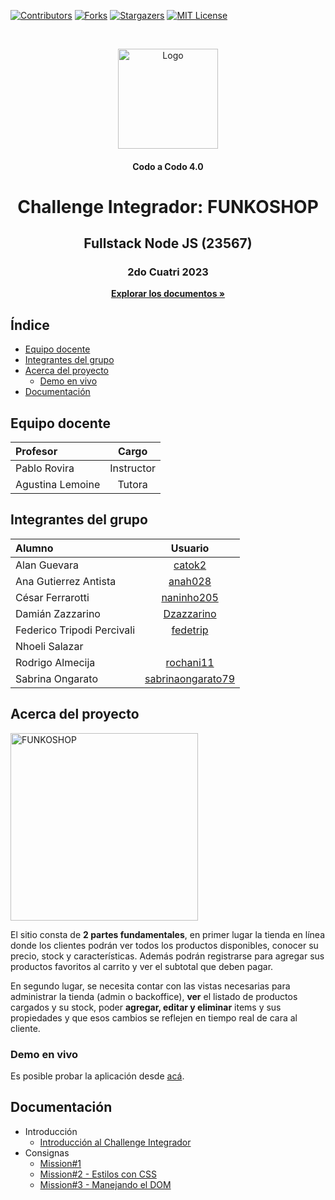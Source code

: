 [![Contributors][contributors-shield]][contributors-url]
[![Forks][forks-shield]][forks-url]
[![Stargazers][stars-shield]][stars-url]
[![MIT License][license-shield]][license-url]
<!-- PROJECT LOGO -->
<br />
<p align="center">
  <a href="https://github.com/CaC-Node2023/challenge_equipo2"><img src="https://avatars.githubusercontent.com/u/143467476" alt="Logo" width="160" height="160"></a>
  <h4 align="center">Codo a Codo 4.0</h4>
  <h1 align="center">Challenge Integrador: FUNKOSHOP</h1>
  <h2 align="center">Fullstack Node JS (23567)</h2>
  <h3 align="center">2do Cuatri 2023</h3>
  <p align="center"><a href="https://github.com/CaC-Node2023/challenge_equipo2"><strong>Explorar los documentos »</strong></a>
</p>



<!-- INDICE -->
## Índice
* [Equipo docente](#equipo-docente)
* [Integrantes del grupo](#integrantes-del-grupo)
* [Acerca del proyecto](#acerca-del-proyecto)
    * [Demo en vivo](#demo-en-vivo)
* [Documentación](#documentacion)



<!-- DOCENTES -->
## Equipo docente
| Profesor         |   Cargo    |
|:-----------------|:----------:|
| Pablo Rovira     | Instructor |
| Agustina Lemoine |   Tutora   |



<!-- INTEGRANTES -->
## Integrantes del grupo
| Alumno                      |                          Usuario                           |
|:----------------------------|:----------------------------------------------------------:|
| Alan Guevara                |            [catok2](https://github.com/catok2)             |
| Ana Gutierrez Antista       |           [anah028](https://github.com/anah028)            |
| César Ferrarotti            |        [naninho205](https://github.com/naninho205)         |
| Damián Zazzarino            |        [Dzazzarino](hhttps://github.com/Dzazzarino)        |
| Federico Tripodi Percivali  |          [fedetrip](https://github.com/fedetrip)           |
| Nhoeli Salazar              |                            []()                            |
| Rodrigo Almecija            |         [rochani11](https://github.com/rochani11)          |
| Sabrina Ongarato            | [sabrinaongarato79](https://github.com/sabrinaongarato79)  |



<!-- ACERCA DEL PROYECTO -->
## Acerca del proyecto

<!--[![FUNKOSHOP][product-screenshot]]-->
<img src="img/funkos-banner.webp" alt="FUNKOSHOP" height="300"> 

El sitio consta de **2 partes fundamentales**, en primer lugar la tienda en línea donde los clientes podrán ver todos los productos disponibles, conocer su precio, stock y características. Además podrán registrarse para agregar sus productos favoritos al carrito y ver el subtotal que deben pagar.


En segundo lugar, se necesita contar con las vistas necesarias para administrar la tienda (admin o backoffice), **ver** el listado de productos cargados y su stock, poder **agregar, editar y eliminar** items y sus propiedades y que esos cambios se reflejen en tiempo real de cara al cliente.
<br />


### Demo en vivo
Es posible probar la aplicación desde [acá][demo-url].



<!-- DOCUMENTACION -->
<a id="documentacion"></a>
## Documentación
* Introducción
    * [Introducción al Challenge Integrador](doc/intro.pdf)
* Consignas
    * [Mission#1](doc/mission1.pdf)
    * [Mission#2 - Estilos con CSS](doc/mission2.pdf)
    * [Mission#3 - Manejando el DOM](doc/mission3.pdf)



<!-- MARKDOWN LINKS & IMAGES -->
<!-- https://www.markdownguide.org/basic-syntax/#reference-style-links -->
[contributors-shield]: https://img.shields.io/github/contributors/CaC-Node2023/challenge_equipo2
[contributors-url]: https://github.com/CaC-Node2023/challenge_equipo2/graphs/contributors
[forks-shield]: https://img.shields.io/github/forks/CaC-Node2023/challenge_equipo2
[forks-url]: https://github.com/CaC-Node2023/challenge_equipo2/forks
[stars-shield]: https://img.shields.io/github/stars/CaC-Node2023/challenge_equipo2
[stars-url]: https://github.com/CaC-Node2023/challenge_equipo2/stargazers
[license-shield]: https://img.shields.io/github/license/CaC-Node2023/challenge_equipo2
[license-url]: #
[demo-url]: https://cac-node2023.github.io/challenge_equipo2/
